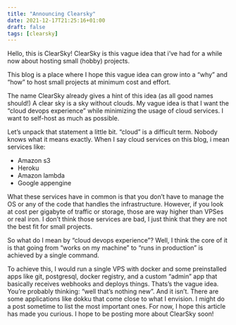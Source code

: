 ```yaml
---
title: "Announcing Clearsky"
date: 2021-12-17T21:25:16+01:00
draft: false
tags: [clearsky]
---
```

Hello, this is ClearSky! ClearSky is this vague idea that i’ve had for a while now about hosting small (hobby) projects. 

This blog is a place where I hope this vague idea can grow into a “why” and “how” to host small projects at minimum cost and effort.

The name ClearSky already gives a hint of this idea (as all good names should!) A clear sky is a sky without clouds. My vague idea is that I want the “cloud devops experience” while minimizing the usage of cloud services. I want to self-host as much as possible.

Let’s unpack that statement a little bit. “cloud” is a difficult term. Nobody knows what it means exactly. When I say cloud services on this blog, i mean services like:

- Amazon s3
- Heroku
- Amazon lambda
- Google appengine

What these services have in common is that you don’t have to manage the OS or any of the code that handles the infrastructure. However, if you look at cost per gigabyte of traffic or storage, those are way higher than VPSes or real iron. I don’t think those services are bad, I just think that they are not the best fit for small projects.

So what do I mean by “cloud devops experience”? Well, I think the core of it is that going from “works on my machine” to “runs in production” is achieved by a single command.

To achieve this, I would run a single VPS with docker and some preinstalled apps like git, postgresql, docker registry, and a custom “admin” app that basically receives webhooks and deploys things. Thats’s the vague idea. You’re probably thinking: “well that’s nothing new”. And it isn’t. There are some applications like dokku that come close to what I envision. I might do a post sometime to list the most important ones. For now, I hope this article has made you curious. I hope to be posting more about ClearSky soon!
